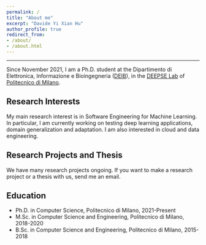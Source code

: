 ```yaml
---
permalink: /
title: "About me"
excerpt: "Davide Yi Xian Hu"
author_profile: true
redirect_from:
- /about/
- /about.html
---
```

---
Since November 2021, I am a Ph.D. student at the Dipartimento di Elettronica, Informazione e Bioingegneria
([DEIB](https://www.deib.polimi.it/)), in the [DEEPSE Lab](https://www.deepse.deib.polimi.it/)
of [Politecnico di Milano](https://www.polimi.it/).


Research Interests
---
My main research interest is in Software Engineering for Machine Learning. 
In particular, I am currently working on testing deep learning applications, domain generalization and adaptation.
I am also interested in cloud and data engineering.


Research Projects and Thesis
---
We have many research projects ongoing. If you want to make a research project or a thesis with us, send me an email.


Education
---
* Ph.D. in Computer Science, Politecnico di Milano, 2021-Present
* M.Sc. in Computer Science and Engineering, Politecnico di Milano, 2018-2020
* B.Sc. in Computer Science and Engineering, Politecnico di Milano, 2015-2018